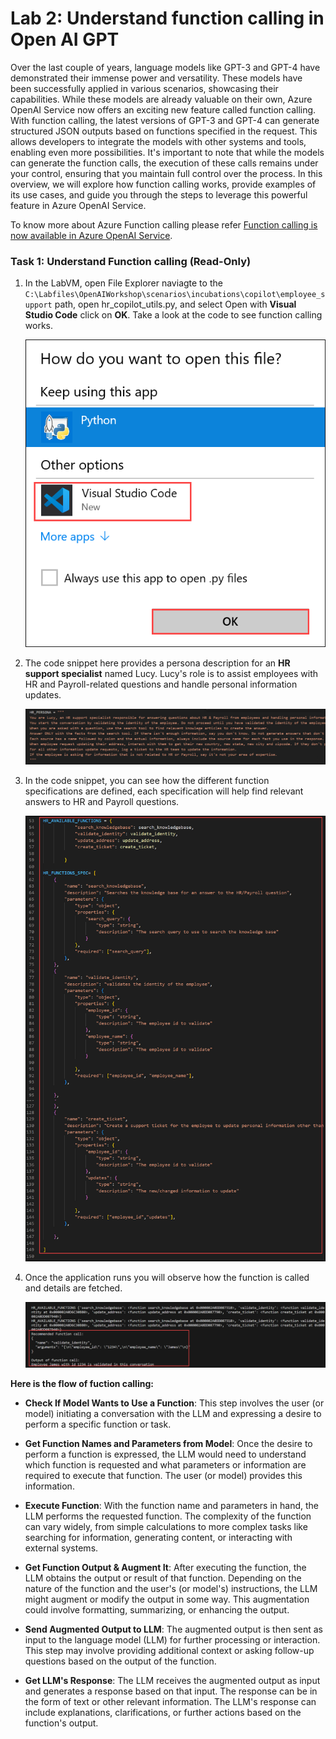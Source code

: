 # Lab 2: Understand function calling in Open AI GPT

Over the last couple of years, language models like GPT-3 and GPT-4 have demonstrated their immense power and versatility. These models have been successfully applied in various scenarios, showcasing their capabilities. While these models are already valuable on their own, Azure OpenAI Service now offers an exciting new feature called function calling. With function calling, the latest versions of GPT-3 and GPT-4 can generate structured JSON outputs based on functions specified in the request. This allows developers to integrate the models with other systems and tools, enabling even more possibilities. It's important to note that while the models can generate the function calls, the execution of these calls remains under your control, ensuring that you maintain full control over the process. In this overview, we will explore how function calling works, provide examples of its use cases, and guide you through the steps to leverage this powerful feature in Azure OpenAI Service. 

To know more about Azure Function calling please refer [Function calling is now available in Azure OpenAI Service](https://techcommunity.microsoft.com/t5/azure-ai-services-blog/function-calling-is-now-available-in-azure-openai-service/ba-p/3879241).


### Task 1: Understand Function calling (Read-Only)

1. In the LabVM, open File Explorer naviagte to the `C:\Labfiles\OpenAIWorkshop\scenarios\incubations\copilot\employee_support` path, open hr_copilot_utils.py, and select Open with  **Visual Studio Code** click on **OK**. Take a look at the code to see function calling works.

    ![](../media/img25.png)

2. The code snippet here provides a persona description for an **HR support specialist** named Lucy. Lucy's role is to assist employees with HR and Payroll-related questions and handle personal information updates. 

    ![](../media/img26.png)
   
3. In the code snippet, you can see how the different function specifications are defined, each specification will help find relevant answers to HR and Payroll questions.

    ![](../media/img27.png)

4. Once the application runs you will observe how the function is called and details are fetched.

    ![](../media/img28.png)

 
  **Here is the flow of fuction calling:**
  
  - **Check If Model Wants to Use a Function**: This step involves the user (or model) initiating a conversation with the LLM and expressing a desire to perform a specific function or task.
  
  - **Get Function Names and Parameters from Model**: Once the desire to perform a function is expressed, the LLM would need to understand which function is requested and what parameters or information are required to execute that function. The user (or model) provides this information.
  
  - **Execute Function**: With the function name and parameters in hand, the LLM performs the requested function. The complexity of the function can vary widely, from simple calculations to more complex tasks like searching for information, generating content, or interacting with external systems.
  
  - **Get Function Output & Augment It**: After executing the function, the LLM obtains the output or result of that function. Depending on the nature of the function and the user's (or model's) instructions, the LLM might augment or modify the output in some way. This augmentation could involve formatting, summarizing, or enhancing the output.
  
  - **Send Augmented Output to LLM**: The augmented output is then sent as input to the language model (LLM) for further processing or interaction. This step may involve providing additional context or asking follow-up questions based on the output of the function.
  
  - **Get LLM's Response**: The LLM receives the augmented output as input and generates a response based on that input. The response can be in the form of text or other relevant information. The LLM's response can include explanations, clarifications, or further actions based on the function's output.

